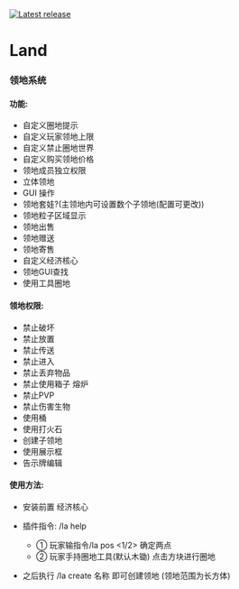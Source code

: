 <a href="https://github.com/SmallasWater/Land/releases/latest" alt="Latest release">
    <img src="https://img.shields.io/github/v/release/SmallasWater/Land?include_prereleases" alt="Latest release">
</a>

# Land
### 领地系统
#### 功能:
  - 自定义圈地提示
  - 自定义玩家领地上限
  - 自定义禁止圈地世界
  - 自定义购买领地价格
  - 领地成员独立权限
  - 立体领地
  - GUI 操作
  - 领地套娃?(主领地内可设置数个子领地(配置可更改))
  - 领地粒子区域显示
  - 领地出售
  - 领地赠送
  - 领地寄售
  - 自定义经济核心
  - 领地GUI查找
  - 使用工具圈地

#### 领地权限:
   - 禁止破坏
   - 禁止放置 
   - 禁止传送
   - 禁止进入
   - 禁止丢弃物品
   - 禁止使用箱子 熔炉 
   - 禁止PVP
   - 禁止伤害生物
   - 使用桶
   - 使用打火石
   - 创建子领地
   - 使用展示框
   - 告示牌编辑


#### 使用方法:
  - 安装前置 经济核心
  - 插件指令: /la help
    - ① 玩家输指令/la pos <1/2> 确定两点
    - ② 玩家手持圈地工具(默认木锄) 点击方块进行圈地

  - 之后执行 /la create 名称 即可创建领地 (领地范围为长方体)
